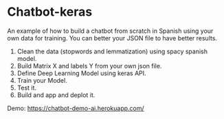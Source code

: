 # Chatbot-keras

An example of how to build a chatbot from scratch in Spanish using your own data for training. 
You can better your JSON file to have better results.



1. Clean the data (stopwords and lemmatization) using spacy spanish model.
2. Build Matrix X and labels Y from your own json file.
3. Define Deep Learning Model using keras API.
4. Train your Model.
5. Test it.
6. Build and app and deplot it.


Demo: https://chatbot-demo-ai.herokuapp.com/

